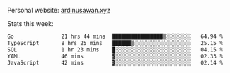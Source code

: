 Personal website: [ardinusawan.xyz](https://ardinusawan.xyz)

Stats this week:
<!--START_SECTION:waka-->

```txt
Go               21 hrs 44 mins  ████████████████▒░░░░░░░░   64.94 %
TypeScript       8 hrs 25 mins   ██████▒░░░░░░░░░░░░░░░░░░   25.15 %
SQL              1 hr 23 mins    █░░░░░░░░░░░░░░░░░░░░░░░░   04.15 %
YAML             46 mins         ▓░░░░░░░░░░░░░░░░░░░░░░░░   02.33 %
JavaScript       42 mins         ▓░░░░░░░░░░░░░░░░░░░░░░░░   02.14 %
```

<!--END_SECTION:waka-->
